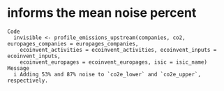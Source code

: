 # informs the mean noise percent

    Code
      invisible <- profile_emissions_upstream(companies, co2, europages_companies = europages_companies,
        ecoinvent_activities = ecoinvent_activities, ecoinvent_inputs = ecoinvent_inputs,
        ecoinvent_europages = ecoinvent_europages, isic = isic_name)
    Message
      i Adding 53% and 87% noise to `co2e_lower` and `co2e_upper`, respectively.

